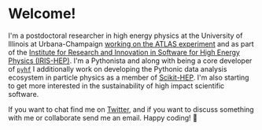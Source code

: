 # Welcome!

I'm a postdoctoral researcher in high energy physics at the University of Illinois at Urbana-Champaign [working on the ATLAS experiment](https://neubauer-group.github.io/) and as part of the [Institute for Research and Innovation in Software for High Energy Physics (IRIS-HEP)](https://iris-hep.org/).
I'm a Pythonista and along with being a core developer of [`pyhf`](https://github.com/scikit-hep/pyhf) I additionally work on developing the Pythonic data analysis ecosystem in particle physics as a member of [Scikit-HEP](https://scikit-hep.org/).
I'm also starting to get more interested in the sustainability of high impact scientific software.

If you want to chat find me on [Twitter](https://twitter.com/HEPfeickert), and if you want to discuss something with me or collaborate send me an email.
Happy coding! :rocket:

